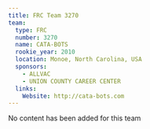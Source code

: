 ```yaml
---
title: FRC Team 3270
team:
  type: FRC
  number: 3270
  name: CATA-BOTS
  rookie_year: 2010
  location: Monoe, North Carolina, USA
  sponsors:
    - ALLVAC
    - UNION COUNTY CAREER CENTER
  links:
    Website: http://cata-bots.com
---
```

No content has been added for this team